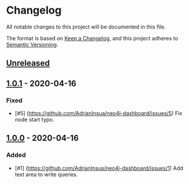 # Changelog

All notable changes to this project will be documented in this file.

The format is based on [Keep a Changelog](https://keepachangelog.com/en/1.0.0/),
and this project adheres to [Semantic Versioning](https://semver.org/spec/v2.0.0.html).

## [Unreleased]

## [1.0.1] - 2020-04-16

### Fixed

- [#5] (https://github.com/AdrianInsua/neo4j-dashboard/issues/5) Fix node start typo.

## [1.0.0] - 2020-04-16

### Added

- [#1] (https://github.com/AdrianInsua/neo4j-dashboard/issues/1) Add text area to write queries.



[Unreleased]: https://github.com/AdrianInsua/neo4j-service/compare/commits?targetBranch=1.0.1&sourceBranch=refs/heads/develop
[1.0.1]: https://github.com/AdrianInsua/neo4j-service/compare/commits?targetBranch=1.0.0&sourceBranch=1.0.1
[1.0.0]: https://github.com/AdrianInsua/neo4j-service/compare/commits?until=1.0.0
